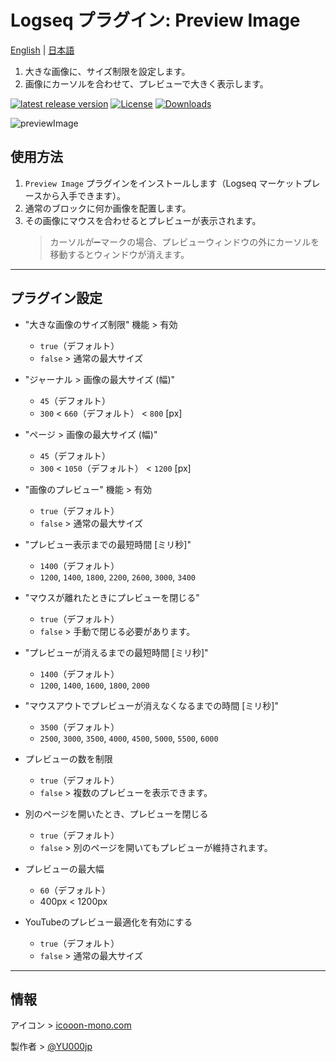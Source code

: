 # Logseq プラグイン: Preview Image

[English](https://github.com/YU000jp/logseq-plugin-preview-image) | [日本語](https://github.com/YU000jp/logseq-plugin-preview-image/blob/main/README.ja.md)

1. 大きな画像に、サイズ制限を設定します。
1. 画像にカーソルを合わせて、プレビューで大きく表示します。

[![latest release version](https://img.shields.io/github/v/release/YU000jp/logseq-plugin-preview-image)](https://github.com/YU000jp/logseq-plugin-preview-image/releases)
[![License](https://img.shields.io/github/license/YU000jp/logseq-plugin-preview-image?color=blue)](https://github.com/YU000jp/logseq-plugin-preview-image/LICENSE)
[![Downloads](https://img.shields.io/github/downloads/YU000jp/logseq-plugin-preview-image/total.svg)](https://github.com/YU000jp/logseq-plugin-preview-image/releases)

![previewImage](https://github.com/YU000jp/logseq-plugin-preview-image/assets/111847207/b60a59ac-8ead-4272-b286-69302e5acb9e)

## 使用方法

1. `Preview Image` プラグインをインストールします（Logseq マーケットプレースから入手できます）。
1. 通常のブロックに何か画像を配置します。
1. その画像にマウスを合わせるとプレビューが表示されます。
   > カーソルが➖マークの場合、プレビューウィンドウの外にカーソルを移動するとウィンドウが消えます。
---

## プラグイン設定

- "大きな画像のサイズ制限" 機能 > 有効
  - `true`（デフォルト）
  - `false` > 通常の最大サイズ

- "ジャーナル > 画像の最大サイズ (幅)"
  - `45`（デフォルト）
  - `300` < `660`（デフォルト） < `800` [px]

- "ページ > 画像の最大サイズ (幅)"
  - `45`（デフォルト）
  - `300` < `1050`（デフォルト） < `1200` [px]

- "画像のプレビュー" 機能 > 有効
  - `true`（デフォルト）
  - `false` > 通常の最大サイズ

- "プレビュー表示までの最短時間 [ミリ秒]"
  - `1400`（デフォルト）
  - `1200`, `1400`, `1800`, `2200`, `2600`, `3000`, `3400`

- "マウスが離れたときにプレビューを閉じる"
  - `true`（デフォルト）
  - `false` > 手動で閉じる必要があります。

- "プレビューが消えるまでの最短時間 [ミリ秒]"
  - `1400`（デフォルト）
  - `1200`, `1400`, `1600`, `1800`, `2000`

- "マウスアウトでプレビューが消えなくなるまでの時間 [ミリ秒]"
  - `3500`（デフォルト）
  - `2500`, `3000`, `3500`, `4000`, `4500`, `5000`, `5500`, `6000`

- プレビューの数を制限
  - `true`（デフォルト）
  - `false` > 複数のプレビューを表示できます。

- 別のページを開いたとき、プレビューを閉じる
  - `true`（デフォルト）
  - `false` > 別のページを開いてもプレビューが維持されます。

- プレビューの最大幅
  - `60`（デフォルト）
  - 400px < 1200px

- YouTubeのプレビュー最適化を有効にする
  - `true`（デフォルト）
  - `false` > 通常の最大サイズ

---

## 情報

アイコン > [icooon-mono.com](https://icooon-mono.com/00039-%e6%a4%9c%e7%b4%a2%e7%94%a8%e3%81%ae%e8%99%ab%e7%9c%bc%e9%8f%a1%e3%82%a2%e3%82%a4%e3%82%b3%e3%83%b3%e7%b4%a0%e6%9d%90/)

製作者 > [@YU000jp](https://github.com/YU000jp)
